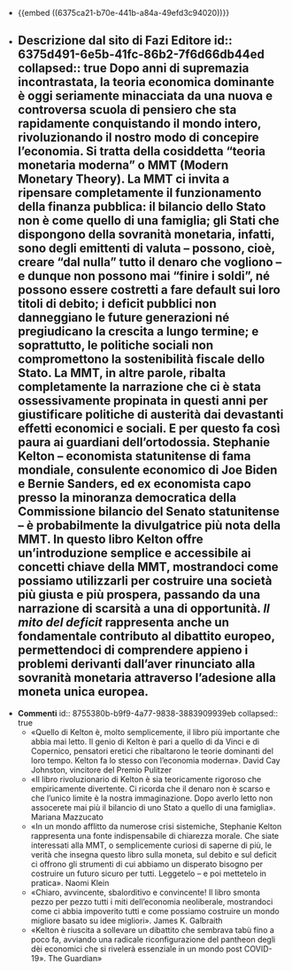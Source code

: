 - {{embed ((6375ca21-b70e-441b-a84a-49efd3c94020))}}
- **Descrizione dal sito di Fazi Editore**
  id:: 6375d491-6e5b-41fc-86b2-7f6d66db44ed
  collapsed:: true
  Dopo anni di supremazia incontrastata, la teoria economica dominante è 
  oggi seriamente minacciata da una nuova e controversa scuola di pensiero
   che sta rapidamente conquistando il mondo intero, rivoluzionando il 
  nostro modo di concepire l’economia. Si tratta della cosiddetta “teoria 
  monetaria moderna” o MMT (Modern Monetary Theory). La MMT ci invita a 
  ripensare completamente il funzionamento della finanza pubblica: il 
  bilancio dello Stato non è come quello di una famiglia; gli Stati che 
  dispongono della sovranità monetaria, infatti, sono degli emittenti di 
  valuta – possono, cioè, creare “dal nulla” tutto il denaro che vogliono –
   e dunque non possono mai “finire i soldi”, né possono essere costretti a
   fare default sui loro titoli di debito; i deficit pubblici non 
  danneggiano le future generazioni né pregiudicano la crescita a lungo 
  termine; e soprattutto, le politiche sociali non compromettono la 
  sostenibilità fiscale dello Stato. La MMT, in altre parole, ribalta 
  completamente la narrazione che ci è stata ossessivamente propinata in 
  questi anni per giustificare politiche di austerità dai devastanti 
  effetti economici e sociali. E per questo fa così paura ai guardiani 
  dell’ortodossia. Stephanie Kelton – economista statunitense di fama 
  mondiale, consulente economico di Joe Biden e Bernie Sanders, ed ex 
  economista capo presso la minoranza democratica della Commissione 
  bilancio del Senato statunitense – è probabilmente la divulgatrice più 
  nota della MMT. In questo libro Kelton offre un’introduzione semplice e 
  accessibile ai concetti chiave della MMT, mostrandoci come possiamo 
  utilizzarli per costruire una società più giusta e più prospera, 
  passando da una narrazione di scarsità a una di opportunità. *Il mito del deficit*
   rappresenta anche un fondamentale contributo al dibattito europeo, 
  permettendoci di comprendere appieno i problemi derivanti dall’aver 
  rinunciato alla sovranità monetaria attraverso l’adesione alla moneta 
  unica europea.
	-
- **Commenti**
  id:: 8755380b-b9f9-4a77-9838-3883909939eb
  collapsed:: true
	- «Quello di Kelton è, molto semplicemente, il libro più importante che abbia mai letto. Il genio di Kelton è pari a quello di da Vinci e di Copernico, pensatori eretici che ribaltarono le teorie dominanti del loro tempo. Kelton fa lo stesso con l’economia moderna».
	  David Cay Johnston, vincitore del Premio Pulitzer
	- «Il libro rivoluzionario di 
	  Kelton è sia teoricamente rigoroso che empiricamente divertente. Ci ricorda che il denaro non è scarso e che l’unico limite è la nostra immaginazione. Dopo averlo letto non assocerete mai più il bilancio di uno Stato a quello di una famiglia».
	  Mariana Mazzucato
	- «In un mondo afflitto da numerose crisi sistemiche, Stephanie Kelton rappresenta una fonte indispensabile di chiarezza morale. Che siate interessati alla MMT, o semplicemente curiosi di saperne di più, le verità che insegna questo libro sulla moneta, sul debito e sul deficit ci offrono gli strumenti di cui abbiamo un disperato bisogno per costruire un futuro sicuro per tutti. Leggetelo – e poi mettetelo in pratica».
	  Naomi Klein
	- «Chiaro, avvincente, sbalorditivo e convincente! Il libro smonta pezzo per pezzo tutti i miti dell’economia neoliberale, mostrandoci come ci abbia impoverito tutti e come possiamo costruire un mondo migliore basato su idee migliori».
	  James K. Galbraith
	- «Kelton è riuscita a sollevare un dibattito che sembrava tabù fino a poco fa, avviando una radicale riconfigurazione del pantheon degli dèi economici che si rivelerà essenziale in un mondo post COVID-19».
	  The Guardian»